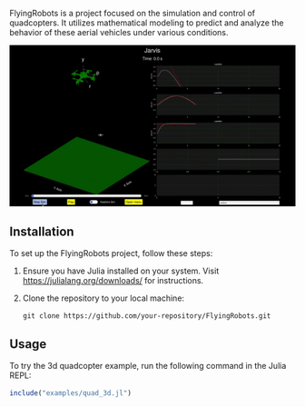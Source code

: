 
FlyingRobots is a project focused on the simulation and control of quadcopters. It utilizes mathematical modeling to predict and analyze the behavior of these aerial vehicles under various conditions.

![Julia Simulation](assets/julia_simulation.png)

## Installation
To set up the FlyingRobots project, follow these steps:
1. Ensure you have Julia installed on your system. Visit https://julialang.org/downloads/ for instructions.

2. Clone the repository to your local machine:
   ```
   git clone https://github.com/your-repository/FlyingRobots.git
   ```

## Usage
To try the 3d quadcopter example, run the following command in the Julia REPL:

```julia
include("examples/quad_3d.jl")
```
